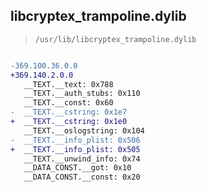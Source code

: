 ## libcryptex_trampoline.dylib

> `/usr/lib/libcryptex_trampoline.dylib`

```diff

-369.100.36.0.0
+369.140.2.0.0
   __TEXT.__text: 0x788
   __TEXT.__auth_stubs: 0x110
   __TEXT.__const: 0x60
-  __TEXT.__cstring: 0x1e7
+  __TEXT.__cstring: 0x1e0
   __TEXT.__oslogstring: 0x104
-  __TEXT.__info_plist: 0x506
+  __TEXT.__info_plist: 0x505
   __TEXT.__unwind_info: 0x74
   __DATA_CONST.__got: 0x10
   __DATA_CONST.__const: 0x20

```
